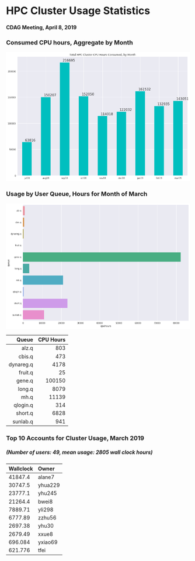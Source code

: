 # HPC Cluster Usage Statistics
####  CDAG Meeting, April 8, 2019

### Consumed CPU hours, Aggregate by Month
<img src="Images/HPC_Cluster_Usage_Barchart_201903.png">


### Usage by User Queue, Hours for Month of March

<img src="Images/HPC_Cluster_queue_usage_201903.png">


Queue | CPU Hours
---------:|-----------:
alz.q|803
cbis.q|473
dynareg.q|4178
fruit.q|25
gene.q|100150
long.q|8079
mh.q|11139
qlogin.q|314
short.q|6828
sunlab.q|941

### Top 10 Accounts for Cluster Usage, March 2019
##### (Number of users: 49, mean usage: 2805 wall clock hours)

Wallclock | Owner
:--------|:--------
41847.4|alane7
30747.5|yhua229
23777.1|yhu245
21264.4|bwei8
7889.71|yli298
6777.89|zzhu56
2697.38|yhu30
2679.49|xxue8
696.084|yxiao69
621.776|tfei
